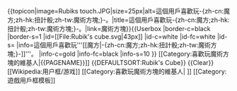 {{topicon|image=Rubiks touch.JPG|size=25px|alt=這個用戶喜歡玩-{zh-cn:魔方;zh-hk:扭計骰;zh-tw:魔術方塊;}-。|title=這個用戶喜歡玩-{zh-cn:魔方;zh-hk:扭計骰;zh-tw:魔術方塊;}-。|link=魔術方塊}}{{Userbox
  |border-c=black
  |border-s=1
  |id=[[File:Rubik's cube.svg|43px]]
  |id-c=white
  |id-fc=white
  |id-s=
  |info=這個用戶喜歡玩'''[[魔方|-{zh-cn:魔方;zh-hk:扭計骰;zh-tw:魔術方塊;}-]]'''。
  |info-c=gold
  |info-fc=black
  |info-s=10
}}
<includeonly>[[Category:喜歡玩魔術方塊的維基人|{{PAGENAME}}]]</includeonly><noinclude>
{{DEFAULTSORT:Rubik's Cube}}
{{Clear}}[[Wikipedia:用户框/游戏]]
[[Category:喜歡玩魔術方塊的維基人| ]]
[[Category:遊戲用戶框模板]]
</noinclude>